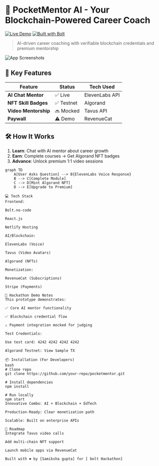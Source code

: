 # 🤖 PocketMentor AI - Your Blockchain-Powered Career Coach 

[![Live Demo](https://img.shields.io/badge/DEMO-LIVE-brightgreen)](https://funny-pastelito-9a98ca.netlify.app/)
[![Built with Bolt](https://img.shields.io/badge/Powered%20by-Bolt-7B3BF7)](https://bolt.new)

> AI-driven career coaching with verifiable blockchain credentials and premium mentorship

![App Screenshots](https://app.tango.us/app/workflow/Navigate-AI-Career-Coach-Platform-e7d1f886795c4b2ca05535fb16845514)

## 🚀 Key Features

| Feature | Status | Tech Used |
|---------|--------|-----------|
| **AI Chat Mentor** | ✅ Live | ElevenLabs API |
| **NFT Skill Badges** | ✅ Testnet | Algorand |
| **Video Mentorship** | 🔜 Mocked | Tavus API |
| **Paywall** | ⚠️ Demo | RevenueCat |

## 🛠️ How It Works

1. **Learn**: Chat with AI mentor about career growth  
2. **Earn**: Complete courses → Get Algorand NFT badges  
3. **Advance**: Unlock premium 1:1 video sessions  

```mermaid
graph TD
    A[User Asks Question] --> B{ElevenLabs Voice Response}
    B --> C[Complete Module]
    C --> D[Mint Algorand NFT]
    D --> E[Upgrade to Premium]

💻 Tech Stack
Frontend:

Bolt.no-code

React.js

Netlify Hosting

AI/Blockchain:

ElevenLabs (Voice)

Tavus (Video Avatars)

Algorand (NFTs)

Monetization:

RevenueCat (Subscriptions)

Stripe (Payments)

🎥 Hackathon Demo Notes
This prototype demonstrates:

✅ Core AI mentor functionality

✅ Blockchain credential flow

⚠️ Payment integration mocked for judging

Test Credentials:

Use test card: 4242 4242 4242 4242

Algorand Testnet: View Sample TX

📦 Installation (For Developers)
bash
# Clone repo
git clone https://github.com/your-repo/pocketmentor.git

# Install dependencies
npm install

# Run locally
npm start
Innovative Combo: AI + Blockchain + EdTech

Production-Ready: Clear monetization path

Scalable: Built on enterprise APIs

📅 Roadmap
Integrate Tavus video calls

Add multi-chain NFT support

Launch mobile apps via RevenueCat

Built with ❤️ by [Samiksha gupta] for [ bolt Hackathon]





